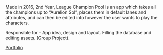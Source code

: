 Made in 2016, 2nd Year, League Champion Pool is an app which takes all the champions up to “Aurelion Sol”, places them in default lanes and attributes, and can then be edited into however the user wants to play the characters.

Responsible for – App idea, design and layout. Filling the database and editing assets. (Group Project).

<!-- Screenshots Slideshow -->

[Portfolio](https://yuchingho.com/university/league-champion-pool)

<!-- Code on GitHub -->
<!-- Game Design Document -->